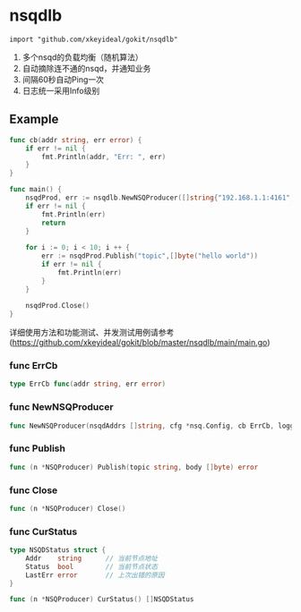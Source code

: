 # nsqdlb
    import "github.com/xkeyideal/gokit/nsqdlb"

1. 多个nsqd的负载均衡（随机算法）
2. 自动摘除连不通的nsqd，并通知业务
3. 间隔60秒自动Ping一次
4. 日志统一采用Info级别

## Example

```go
func cb(addr string, err error) {
	if err != nil {
		fmt.Println(addr, "Err: ", err)
	}
}

func main() {
	nsqdProd, err := nsqdlb.NewNSQProducer([]string{"192.168.1.1:4161", "192.168.1.2:4161"}, nsq.NewConfig(), cb, nil)
	if err != nil {
		fmt.Println(err)
		return
	}
	
	for i := 0; i < 10; i ++ {
		err := nsqdProd.Publish("topic",[]byte("hello world"))
		if err != nil {
			fmt.Println(err)
		}
	}
	
	nsqdProd.Close()
}
```

详细使用方法和功能测试、并发测试用例请参考(https://github.com/xkeyideal/gokit/blob/master/nsqdlb/main/main.go)

### func ErrCb

```go
type ErrCb func(addr string, err error)
```

### func NewNSQProducer

```go
func NewNSQProducer(nsqdAddrs []string, cfg *nsq.Config, cb ErrCb, logger *log.Logger) (*NSQProducer, error)
```

### func Publish

```go
func (n *NSQProducer) Publish(topic string, body []byte) error
```

### func Close

```go
func (n *NSQProducer) Close() 
```

### func CurStatus

```go
type NSQDStatus struct {
	Addr    string		// 当前节点地址
	Status  bool		// 当前节点状态
	LastErr error 		// 上次出错的原因
}

func (n *NSQProducer) CurStatus() []NSQDStatus
```